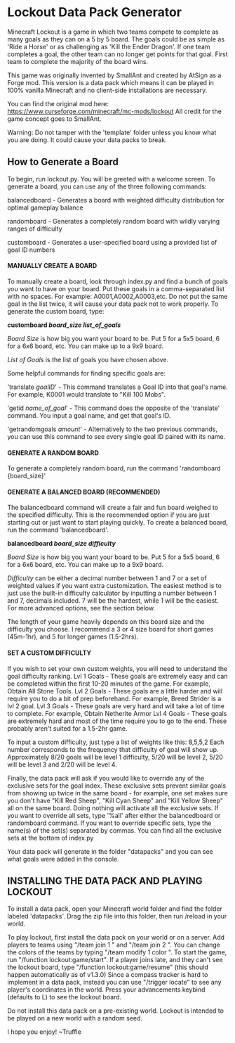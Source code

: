 # Lockout Data Pack Generator

Minecraft Lockout is a game in which two teams compete to complete as many goals as they can on a 5 by 5 board. The goals could be as simple as 'Ride a Horse' or as challenging as 'Kill the Ender Dragon'. If one team completes a goal, the other team can no longer get points for that goal. First team to complete the majority of the board wins.

This game was originally invented by SmallAnt and created by AtSign as a Forge mod. This version is a data pack which means it can be played in 100% vanilla Minecraft and no client-side installations are necessary. 

You can find the original mod here: https://www.curseforge.com/minecraft/mc-mods/lockout
All credit for the game concept goes to SmallAnt.


Warning: Do not tamper with the 'template' folder unless you know what you are doing. It could cause your data packs to break.

## How to Generate a Board
To begin, run lockout.py. You will be greeted with a welcome screen. To generate a board, you can use any of the three following commands:

balancedboard - Generates a board with weighted difficulty distribution for optimal gameplay balance

randomboard - Generates a completely random board with wildly varying ranges of difficulty

customboard - Generates a user-specified board using a provided list of goal ID numbers

#### MANUALLY CREATE A BOARD
To manually create a board, look through index.py and find a bunch of goals you want to have on your board. Put these goals in a comma-separated list with no spaces.
For example: A0001,A0002,A0003,etc. Do not put the same goal in the list twice, it will cause your data pack not to work properly. To generate the custom board, type: 

**customboard *board_size* *list_of_goals***

*Board Size* is how big you want your board to be. Put 5 for a 5x5 board, 6 for a 6x6 board, etc. You can make up to a 9x9 board.

*List of Goals* is the list of goals you have chosen above.


Some helpful commands for finding specific goals are:

'translate _goalID_' - This command translates a Goal ID into that goal's name. For example, K0001 would translate to "Kill 100 Mobs".

'getid _name_of_goal_' - This command does the opposite of the 'translate' command. You input a goal name, and get that goal's ID.

'getrandomgoals _amount_' - Alternatively to the two previous commands, you can use this command to see every single goal ID paired with its name.


#### GENERATE A RANDOM BOARD
To generate a completely random board, run the command 'randomboard {board_size}'


#### GENERATE A BALANCED BOARD (RECOMMENDED)
The balancedboard command will create a fair and fun board weighed to the specified difficulty. This is the recommended option if you are just starting out or just want to start playing quickly.
To create a balanced board, run the command 'balancedboard'. 

**balancedboard *board_size* *difficulty***

*Board Size* is how big you want your board to be. Put 5 for a 5x5 board, 6 for a 6x6 board, etc. You can make up to a 9x9 board.

*Difficulty* can be either a decimal number between 1 and 7 or a set of weighted values if you want extra customization. The easiest method is to just use the built-in difficulty calculator by inputting a number between 1 and 7, decimals included. 7 will be the hardest, while 1 will be the easiest. For more advanced options, see the section below.

The length of your game heavily depends on this board size and the difficulty you choose.
I recommend a 3 or 4 size board for short games (45m-1hr), and 5 for longer games (1.5-2hrs).  



#### SET A CUSTOM DIFFICULTY
If you wish to set your own custom weights, you will need to
understand the goal difficulty ranking.
Lvl 1 Goals - These goals are extremely easy and can be completed within the first 10-20 minutes of the game. For example, Obtain All Stone Tools.
Lvl 2 Goals - These goals are a little harder and will require you to do a bit of prep beforehand. For example, Breed Strider is a lvl 2 goal.
Lvl 3 Goals - These goals are very hard and will take a lot of time to complete. For example, Obtain Netherite Armor
Lvl 4 Goals - These goals are extremely hard and most of the time require you to go to the end. These probably aren't suited for a 1.5-2hr game.

To input a custom difficulty, just type a list of weights like this: 8,5,5,2 Each number corresponds to the frequency that difficulty of goal 
will show up. Approximately 8/20 goals will be level 1 difficulty, 5/20 will be level 2, 5/20 will be level 3 and 2/20 will be level 4.

Finally, the data pack will ask if you would like to override any of the exclusive sets for the goal index. These exclusive sets prevent similar 
goals from showing up twice in the same board - for example, one set makes sure you don't have "Kill Red Sheep", "Kill Cyan Sheep" and 
"Kill Yellow Sheep" all on the same board. Doing nothing will activate all the exclusive sets. If you want to override all 
sets, type '%all' after either the balancedboard or randomboard command. If you want to override specific sets, type the name(s) of the set(s) separated by commas. You can find all the exclusive sets at 
the bottom of index.py

Your data pack will generate in the folder "datapacks" and you can see what goals were added in the console.


## INSTALLING THE DATA PACK AND PLAYING LOCKOUT
To install a data pack, open your Minecraft world folder and find the folder labeled 'datapacks'. Drag the zip file into this folder, then run /reload in your world.

To play lockout, first install the data pack on your world or on a server. Add players to teams using "/team join 1 <player>" and "/team join 2 <player>".
You can change the colors of the teams by typing "/team modify 1 color <color>".
To start the game, run "/function lockout:game/start". If a player joins late, and they can't see the lockout board, type "/function lockout:game/resume" (this should happen automatically as of v1.3.0)
Since a compass tracker is hard to implement in a data pack, instead you can use "/trigger locate" to see any player's coordinates in the world.
Press your advancements keybind (defaults to L) to see the lockout board.


Do not install this data pack on a pre-existing world. Lockout is intended to be played on a new world with a random seed.


I hope you enjoy!
~Truffle